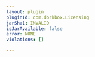 ```yaml
---
layout: plugin
pluginId: com.dorkbox.Licensing
jarSha1: INVALID
isJarAvailable: false
error: NONE
violations: []

---
```

